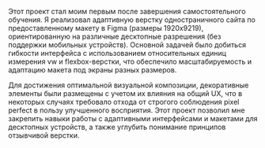Этот проект стал моим первым после завершения самостоятельного обучения. Я реализовал адаптивную верстку одностраничного сайта по предоставленному макету в Figma (размеры 1920x9219), ориентированную на различные десктопные разрешения (без поддержки мобильных устройств). Основной задачей было добиться гибкости интерфейса с использованием относительных единиц измерения vw и flexbox-верстки, что обеспечило масштабируемость и адаптацию макета под экраны разных размеров.

Для достижения оптимальной визуальной композиции, декоративные элементы были размещены с учетом их влияния на общий UX, что в некоторых случаях требовало отхода от строгого соблюдения pixel perfect в пользу улучшенного восприятия. Этот проект позволил мне закрепить навыки работы с адаптивными интерфейсами и макетами для десктопных устройств, а также углубить понимание принципов отзывчивой верстки.
